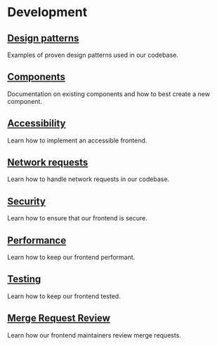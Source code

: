 # Development

## [Design patterns](design_patterns.md)

Examples of proven design patterns used in our codebase.

## [Components](components.md)

Documentation on existing components and how to best create a new component.

## [Accessibility](accessibility.md)

Learn how to implement an accessible frontend.

## [Network requests](network_requests.md)

Learn how to handle network requests in our codebase.

## [Security](security.md)

Learn how to ensure that our frontend is secure.

## [Performance](performance.md)

Learn how to keep our frontend performant.

## [Testing](testing.md)

Learn how to keep our frontend tested.

## [Merge Request Review](merge_request_review.md)

Learn how our frontend maintainers review merge requests.
